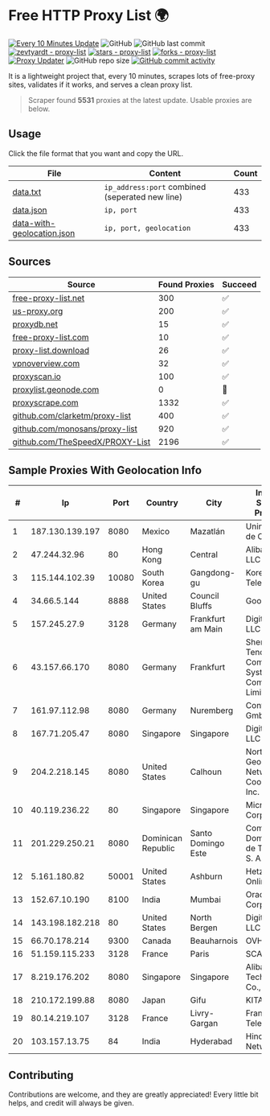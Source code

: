 
# Free HTTP Proxy List 🌍

[![Every 10 Minutes Update](https://github.com/mertguvencli/http-proxy-list/actions/workflows/main.yml/badge.svg?branch=main)](https://github.com/mertguvencli/http-proxy-list/actions/workflows/main.yml)
![GitHub](https://img.shields.io/github/license/mertguvencli/http-proxy-list)
![GitHub last commit](https://img.shields.io/github/last-commit/mertguvencli/http-proxy-list)
[![zevtyardt - proxy-list](https://img.shields.io/static/v1?label=zevtyardt&message=proxy-list&color=blue&logo=github)](https://github.com/zevtyardt/proxy-list "Go to GitHub repo")
[![stars - proxy-list](https://img.shields.io/github/stars/zevtyardt/proxy-list?style=social)](https://github.com/zevtyardt/proxy-list)
[![forks - proxy-list](https://img.shields.io/github/forks/zevtyardt/proxy-list?style=social)](https://github.com/zevtyardt/proxy-list)
[![Proxy Updater](https://github.com/zevtyardt/proxy-list/workflows/Proxy%20Updater/badge.svg)](https://github.com/zevtyardt/proxy-list/actions?query=workflow:"Proxy+Updater")
![GitHub repo size](https://img.shields.io/github/repo-size/zevtyardt/proxy-list)
[![GitHub commit activity](https://img.shields.io/github/commit-activity/m/zevtyardt/proxy-list?logo=commits)](https://github.com/zevtyardt/proxy-list/commits/main)

It is a lightweight project that, every 10 minutes, scrapes lots of free-proxy sites, validates if it works, and serves a clean proxy list.

> Scraper found **5531** proxies at the latest update. Usable proxies are below.

## Usage

Click the file format that you want and copy the URL.

|File|Content|Count|
|----|-------|-----|
|[data.txt](https://raw.githubusercontent.com/mertguvencli/http-proxy-list/main/proxy-list/data.txt)|`ip_address:port` combined (seperated new line)|433|
|[data.json](https://raw.githubusercontent.com/mertguvencli/http-proxy-list/main/proxy-list/data.json)|`ip, port`|433|
|[data-with-geolocation.json](https://raw.githubusercontent.com/mertguvencli/http-proxy-list/main/proxy-list/data-with-geolocation.json)|`ip, port, geolocation`|433|

## Sources

|Source|Found Proxies|Succeed|
|------|-------------|-------|
|[free-proxy-list.net](https://free-proxy-list.net)|300|✅|
|[us-proxy.org](https://www.us-proxy.org)|200|✅|
|[proxydb.net](http://proxydb.net)|15|✅|
|[free-proxy-list.com](https://free-proxy-list.com/?page=&port=&type%5B%5D=http&type%5B%5D=https&up_time=0&search=Search)|10|✅|
|[proxy-list.download](https://www.proxy-list.download/HTTP)|26|✅|
|[vpnoverview.com](https://vpnoverview.com/privacy/anonymous-browsing/free-proxy-servers)|32|✅|
|[proxyscan.io](https://www.proxyscan.io)|100|✅|
|[proxylist.geonode.com](https://proxylist.geonode.com/api/proxy-list?limit=300&page=1&sort_by=lastChecked&sort_type=desc&protocols=http,https)|0|🚫|
|[proxyscrape.com](https://api.proxyscrape.com/v2/?request=displayproxies&protocol=http&timeout=10000&country=all&ssl=all&anonymity=all)|1332|✅|
|[github.com/clarketm/proxy-list](https://raw.githubusercontent.com/clarketm/proxy-list/master/proxy-list-raw.txt)|400|✅|
|[github.com/monosans/proxy-list](https://raw.githubusercontent.com/monosans/proxy-list/main/proxies/http.txt)|920|✅|
|[github.com/TheSpeedX/PROXY-List](https://raw.githubusercontent.com/TheSpeedX/PROXY-List/master/http.txt)|2196|✅|


## Sample Proxies With Geolocation Info

|#|Ip|Port|Country|City|Internet Service Provider|
|-|--|----|-------|----|-------------------------|
|1|187.130.139.197|8080|Mexico|Mazatlán|Uninet S.A. de C.V.|
|2|47.244.32.96|80|Hong Kong|Central|Alibaba.com LLC|
|3|115.144.102.39|10080|South Korea|Gangdong-gu|Korea Telecom|
|4|34.66.5.144|8888|United States|Council Bluffs|Google LLC|
|5|157.245.27.9|3128|Germany|Frankfurt am Main|DigitalOcean, LLC|
|6|43.157.66.170|8080|Germany|Frankfurt|Shenzhen Tencent Computer Systems Company Limited|
|7|161.97.112.98|8080|Germany|Nuremberg|Contabo GmbH|
|8|167.71.205.47|8080|Singapore|Singapore|DigitalOcean, LLC|
|9|204.2.218.145|8080|United States|Calhoun|North Georgia Network Cooperative, Inc.|
|10|40.119.236.22|80|Singapore|Singapore|Microsoft Corporation|
|11|201.229.250.21|8080|Dominican Republic|Santo Domingo Este|Compañía Dominicana de Teléfonos S. A.|
|12|5.161.180.82|50001|United States|Ashburn|Hetzner Online GmbH|
|13|152.67.10.190|8100|India|Mumbai|Oracle Corporation|
|14|143.198.182.218|80|United States|North Bergen|DigitalOcean, LLC|
|15|66.70.178.214|9300|Canada|Beauharnois|OVH SAS|
|16|51.159.115.233|3128|France|Paris|SCALEWAY|
|17|8.219.176.202|8080|Singapore|Singapore|Alibaba (US) Technology Co., Ltd.|
|18|210.172.199.88|8080|Japan|Gifu|KITAGATA|
|19|80.14.219.107|3128|France|Livry-Gargan|France Telecom|
|20|103.157.13.75|84|India|Hyderabad|Hindustan Networks Llp|



## Contributing

Contributions are welcome, and they are greatly appreciated! Every
little bit helps, and credit will always be given.

